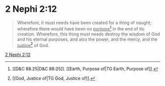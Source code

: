 # 2 Nephi 2:12

> Wherefore, it must needs have been created for a thing of naught; wherefore there would have been no <u>purpose</u>[^a] in the end of its creation. Wherefore, this thing must needs destroy the wisdom of God and his eternal purposes, and also the power, and the mercy, and the <u>justice</u>[^b] of God.

[2 Nephi 2:12](https://www.churchofjesuschrist.org/study/scriptures/bofm/2-ne/2?lang=eng&id=p12#p12)


[^a]: [[D&C 88.25|D&C 88:25]]. [[Earth, Purpose of|TG Earth, Purpose of]].  
[^b]: [[God, Justice of|TG God, Justice of]].  
